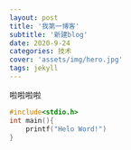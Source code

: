 ```yaml
---
layout: post
title: '我第一博客'
subtitle: '新建blog'
date: 2020-9-24
categories: 技术
cover: 'assets/img/hero.jpg'
tags: jekyll 
---
```

啦啦啦啦
```C
#include<stdio.h>
int main(){
    printf("Helo Word!")
}
```
